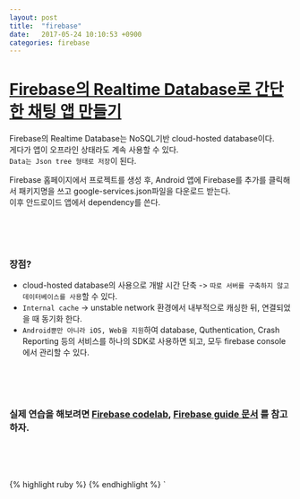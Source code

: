 ```yaml
---
layout: post
title:  "firebase"
date:   2017-05-24 10:10:53 +0900
categories: firebase
---
```


# [Firebase의 Realtime Database로 간단한 채팅 앱 만들기]

Firebase의 Realtime Database는 NoSQL기반 cloud-hosted database이다.  
게다가 앱이 오프라인 상태라도 계속 사용할 수 있다.  
`Data는 Json tree 형태로 저장`이 된다.  

Firebase 홈페이지에서 프로젝트를 생성 후,
Android 앱에 Firebase를 추가를 클릭해서 패키지명을 쓰고 google-services.json파일을 다운로드 받는다.  
이후 안드로이드 앱에서 dependency를 쓴다.  

<br><br><br>

### 장점?  
- cloud-hosted database의 사용으로 개발 시간 단축 -> `따로 서버를 구축하지 않고 데이터베이스를 사용`할 수 있다.  
- `Internal cache` -> unstable network 환경에서 내부적으로 캐싱한 뒤, 연결되었을 때 동기화 한다.  
- `Android뿐만 아니라 iOS, Web을 지원`하여 database, Quthentication, Crash Reporting 등의 서비스를 하나의 SDK로 사용하면 되고, 모두 firebase console에서 관리할 수 있다.  

<br><br><br>

### 실제 연습을 해보려면 [Firebase codelab], [Firebase guide 문서] 를 참고하자.  


[Firebase의 Realtime Database로 간단한 채팅 앱 만들기]: https://corikachu.github.io/articles/android/firebase/android-firebase-realtime-chatting-app
[Firebase codelab]: https://codelabs.developers.google.com/codelabs/firebase-android/#0
[Firebase guide 문서]: https://firebase.google.com/docs/server/setup?hl=ko







<br><br><br>

{% highlight ruby %}
{% endhighlight %}
`

